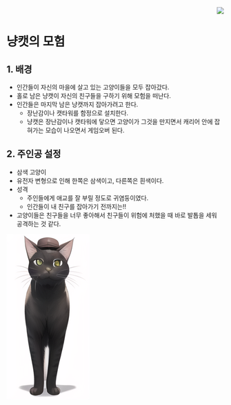 <div align="right">
  <img src="https://img.shields.io/badge/Python-3776AB?style=flat&logo=Python&logoColor=white"/>
</div>

# 냥캣의 모험

## 1. 배경
- 인간들이 자신의 마을에 살고 있는 고양이들을 모두 잡아갔다.
- 홀로 남은 냥캣이 자신의 친구들을 구하기 위해 모험을 떠난다.
- 인간들은 마지막 남은 냥캣까지 잡아가려고 한다.
    - 장난감이나 캣타워를 함정으로 설치한다.
    - 냥캣은 장난감이나 캣타워에 닿으면 고양이가 그것을 만지면서 캐리어 안에 잡혀가는 모습이 나오면서 게임오버 된다.

## 2. 주인공 설정
- 삼색 고양이
- 유전자 변형으로 인해 한쪽은 삼색이고, 다른쪽은 흰색이다.
- 성격
    - 주인들에게 애교를 잘 부릴 정도로 귀염둥이였다.
    - 인간들이 내 친구를 잡아가기 전까지는!!
- 고양이들은 친구들을 너무 좋아해서 친구들이 위험에 처했을 때 바로 발톱을 세워 공격하는 것 같다.

![](res\cat002.png)